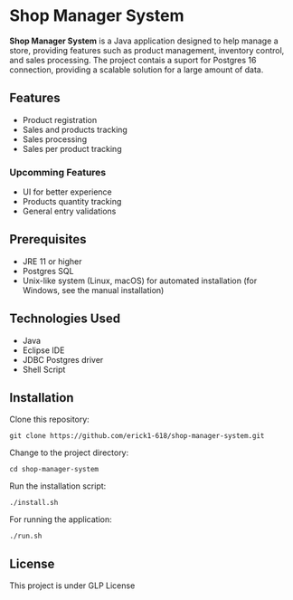 # Shop Manager System

**Shop Manager System** is a Java application designed to help manage a store, providing features such as product management, inventory control, and sales processing. The project contais a suport for Postgres 16 connection, providing a
scalable solution for a large amount of data.

## Features

- Product registration
- Sales and products tracking
- Sales processing
- Sales per product tracking

### Upcomming Features

- UI for better experience
- Products quantity tracking
- General entry validations

## Prerequisites

- JRE 11 or higher
- Postgres SQL
- Unix-like system (Linux, macOS) for automated installation (for Windows, see the manual installation)

## Technologies Used

- Java
- Eclipse IDE
- JDBC Postgres driver
- Shell Script

## Installation

Clone this repository:

```
git clone https://github.com/erick1-618/shop-manager-system.git
```

Change to the project directory:

```
cd shop-manager-system
```

Run the installation script:

```
./install.sh
```

For running the application:

```
./run.sh
```

## License

This project is under GLP License
